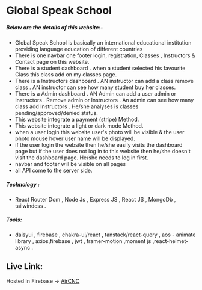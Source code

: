# Global Speak School

##### Below are the details of this website:-

* Global Speak School is basically an international educational institution providing language education of different countries
* There is one navbar one footer login, registration, Classes , Instructors & Contact page on this website.
* There is a student dashboard . when a student selected his favourite Class this class add on my classes page. 
* There is a Instructors dashboard . AN instructor can add a class remove class . AN instructor can see how many student buy her classes.
* There is a Admin dashboard . AN Admin can add a user admin or Instructors . Remove admin or Instructors . An admin can see how many class add Instructors . He/she analyses is classes pending/approved/denied status.
* This website integrate a payment (stripe) Method.
* This website integrate a light or dark mode Method.
* when a user login this website  user's photo will be visible & the user photo mouse hover user name will be displayed.
* if the user login the website then he/she easily visits the dashboard page but if the user does not log in to this website then he/she doesn't visit the dashboard page. He/she needs to log in first.
* navbar and footer will be visible on all pages
* all API come to the server side. 

##### Technology : 
* React Router Dom , Node Js , Express JS , React JS , MongoDb , tailwindcss .

##### Tools:
* daisyui , firebase , chakra-ui/react , tanstack/react-query , aos - animate library , axios,firebase , jwt , framer-motion ,moment js ,react-helmet-async .

## Live Link:
Hosted in Firebase -> [AirCNC](https://global-speak-school-client.web.app)

